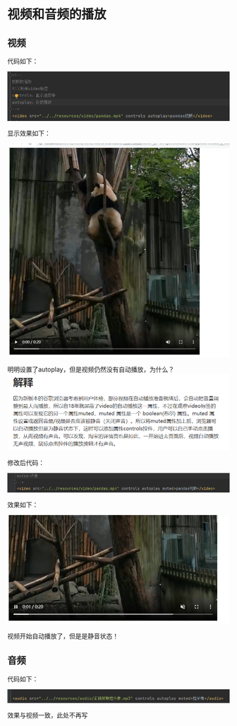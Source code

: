 # 视频和音频的播放
## 视频
代码如下：

![img.png](img.png)

显示效果如下：

![img_1.png](img_1.png)

明明设置了autoplay，但是视频仍然没有自动播放，为什么？
![img_2.png](img_2.png)

修改后代码：

![img_3.png](img_3.png)

效果如下：

![img_4.png](img_4.png)

视频开始自动播放了，但是是静音状态！

## 音频
代码如下：

![img_5.png](img_5.png)

效果与视频一致，此处不再写